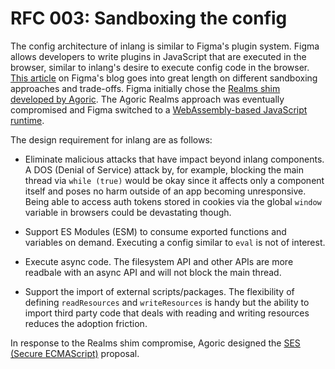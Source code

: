 # RFC 003: Sandboxing the config

The config architecture of inlang is similar to Figma's plugin system. Figma allows developers to write plugins in JavaScript that are executed in the browser, similar to inlang's desire to execute config code in the browser. [This article](https://www.figma.com/blog/how-we-built-the-figma-plugin-system/) on Figma's blog goes into great length on different sandboxing approaches and trade-offs. Figma initially chose the [Realms shim developed by Agoric](https://github.com/agoric/realms-shim/). The Agoric Realms approach was eventually compromised and Figma switched to a [WebAssembly-based JavaScript runtime](https://bellard.org/quickjs/).

The design requirement for inlang are as follows:

- Eliminate malicious attacks that have impact beyond inlang components.
  A DOS (Denial of Service) attack by, for example, blocking the main thread via `while (true)` would be okay since it affects only a component itself and poses no harm outside of an app becoming unresponsive. Being able to access auth tokens stored in cookies via the global `window` variable in browsers could be devastating though.

- Support ES Modules (ESM) to consume exported functions and variables on demand. Executing a config similar to `eval` is not of interest.

- Execute async code. The filesystem API and other APIs are more readbale with an async API and will not block the main thread.

- Support the import of external scripts/packages. The flexibility of defining `readResources` and `writeResources` is handy but the ability to import third party code that deals with reading and writing resources reduces the adoption friction.

In response to the Realms shim compromise, Agoric designed the [SES (Secure ECMAScript)](https://github.com/endojs/endo/tree/master/packages/ses) proposal.
